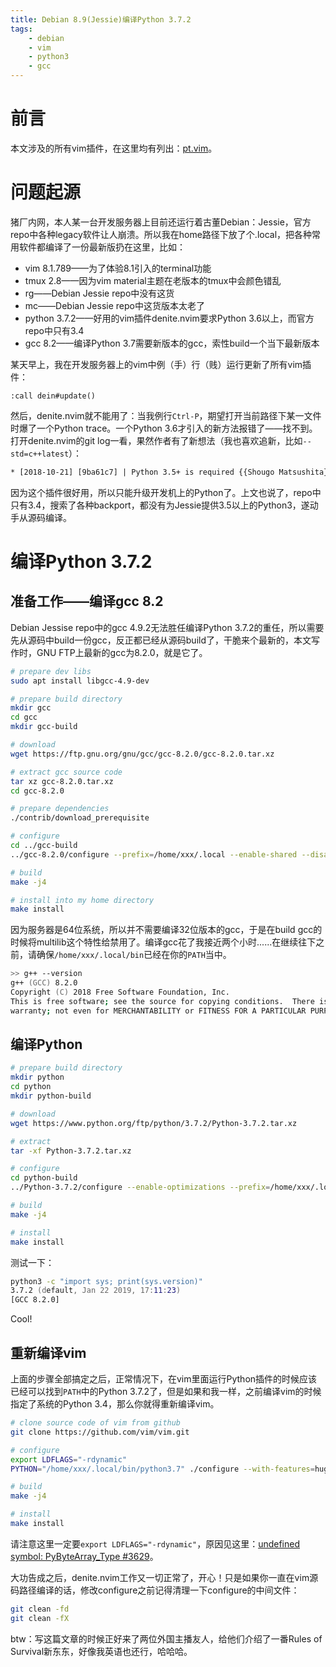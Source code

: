 ```yaml
---
title: Debian 8.9(Jessie)编译Python 3.7.2
tags:
	- debian
	- vim
	- python3
	- gcc
---
```

# 前言
本文涉及的所有vim插件，在这里均有列出：[pt.vim](https://github.com/wadarochi/pt.vim)。

# 问题起源
猪厂内网，本人某一台开发服务器上目前还运行着古董Debian：Jessie，官方repo中各种legacy软件让人崩溃。所以我在home路径下放了个.local，把各种常用软件都编译了一份最新版扔在这里，比如：
* vim 8.1.789——为了体验8.1引入的terminal功能
* tmux 2.8——因为vim material主题在老版本的tmux中会颜色错乱
* rg——Debian Jessie repo中没有这货
* mc——Debian Jessie repo中这货版本太老了
* python 3.7.2——好用的vim插件denite.nvim要求Python 3.6以上，而官方repo中只有3.4
* gcc 8.2——编译Python 3.7需要新版本的gcc，索性build一个当下最新版本


某天早上，我在开发服务器上的vim中例（手）行（贱）运行更新了所有vim插件：
```vim
:call dein#update()
```

然后，denite.nvim就不能用了：当我例行`Ctrl-P`，期望打开当前路径下某一文件时爆了一个Python trace。一个Python 3.6才引入的新方法报错了——找不到。打开denite.nvim的git log一看，果然作者有了新想法（我也喜欢追新，比如`--std=c++latest`）：

```txt
* [2018-10-21] [9ba61c7] | Python 3.5+ is required {{Shougo Matsushita}}
```

因为这个插件很好用，所以只能升级开发机上的Python了。上文也说了，repo中只有3.4，搜索了各种backport，都没有为Jessie提供3.5以上的Python3，遂动手从源码编译。

<!--more-->

# 编译Python 3.7.2
## 准备工作——编译gcc 8.2
Debian Jessise repo中的gcc 4.9.2无法胜任编译Python 3.7.2的重任，所以需要先从源码中build一份gcc，反正都已经从源码build了，干脆来个最新的，本文写作时，GNU FTP上最新的gcc为8.2.0，就是它了。

```zsh
# prepare dev libs
sudo apt install libgcc-4.9-dev

# prepare build directory
mkdir gcc
cd gcc
mkdir gcc-build

# download
wget https://ftp.gnu.org/gnu/gcc/gcc-8.2.0/gcc-8.2.0.tar.xz

# extract gcc source code
tar xz gcc-8.2.0.tar.xz
cd gcc-8.2.0

# prepare dependencies
./contrib/download_prerequisite

# configure
cd ../gcc-build
../gcc-8.2.0/configure --prefix=/home/xxx/.local --enable-shared --disable-multilib --enable-threads=posix --enable-__cxa_atexit --enable-clocale=gnu --enable-languages=c,c++,fortran,go,objc,obj-c++

# build
make -j4

# install into my home directory
make install
```

因为服务器是64位系统，所以并不需要编译32位版本的gcc，于是在build gcc的时候将multilib这个特性给禁用了。编译gcc花了我接近两个小时......在继续往下之前，请确保`/home/xxx/.local/bin`已经在你的`PATH`当中。

```zsh
>> g++ --version
g++ (GCC) 8.2.0
Copyright (C) 2018 Free Software Foundation, Inc.
This is free software; see the source for copying conditions.  There is NO
warranty; not even for MERCHANTABILITY or FITNESS FOR A PARTICULAR PURPOSE.
```

## 编译Python
```zsh
# prepare build directory
mkdir python
cd python
mkdir python-build

# download
wget https://www.python.org/ftp/python/3.7.2/Python-3.7.2.tar.xz

# extract
tar -xf Python-3.7.2.tar.xz

# configure
cd python-build
../Python-3.7.2/configure --enable-optimizations --prefix=/home/xxx/.local

# build
make -j4

# install
make install
```

测试一下：
```zsh
python3 -c "import sys; print(sys.version)"
3.7.2 (default, Jan 22 2019, 17:11:23)
[GCC 8.2.0]
```

Cool!

## 重新编译vim
上面的步骤全部搞定之后，正常情况下，在vim里面运行Python插件的时候应该已经可以找到`PATH`中的Python 3.7.2了，但是如果和我一样，之前编译vim的时候指定了系统的Python 3.4，那么你就得重新编译vim。

```zsh
# clone source code of vim from github
git clone https://github.com/vim/vim.git

# configure
export LDFLAGS="-rdynamic"
PYTHON="/home/xxx/.local/bin/python3.7" ./configure --with-features=huge --enable-python3interp=yes --enable-fail-if-missing --enable-multibyte --enable-gui=no --enable-cscope --prefix=/home/xxx/.local/

# build
make -j4

# install
make install
```

请注意这里一定要`export LDFLAGS="-rdynamic"`，原因见这里：[undefined symbol: PyByteArray_Type #3629](https://github.com/vim/vim/issues/3629#issuecomment-440845680)。

大功告成之后，denite.nvim工作又一切正常了，开心！只是如果你一直在vim源码路径编译的话，修改configure之前记得清理一下configure的中间文件：
```zsh
git clean -fd
git clean -fX
```

btw：写这篇文章的时候正好来了两位外国主播友人，给他们介绍了一番Rules of Survival新东东，好像我英语也还行，哈哈哈。
